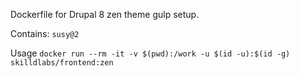 Dockerfile for Drupal 8 zen theme gulp setup.

Contains: `susy@2`

Usage `docker run --rm -it -v $(pwd):/work -u $(id -u):$(id -g) skilldlabs/frontend:zen`
